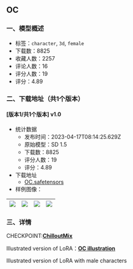 ## OC
### 一、模型概述

- 标签：`character`, `3d`, `female`
- 下载数：8825
- 收藏人数：2257
- 评论人数：16
- 评分人数：19
- 评分：4.89

### 二、下载地址（共1个版本）

#### [版本1/共1个版本] v1.0

- 统计数据
  - 发布时间：2023-04-17T08:14:25.629Z
  - 原始模型：SD 1.5
  - 下载数：8825
  - 评分人数：19
  - 评分：4.89
- 下载地址
  - [OC.safetensors](https://civitai.com/api/download/models/47871)
- 样例图像：

| <img src="https://image.civitai.com/xG1nkqKTMzGDvpLrqFT7WA/47cf2dee-2975-4c40-8620-8d4d7ff7cd00/width=450/515104.jpeg" /> | <img src="https://image.civitai.com/xG1nkqKTMzGDvpLrqFT7WA/fde969c6-0bfe-4ebc-984a-81d987b1fc00/width=450/536158.jpeg" /> | <img src="https://image.civitai.com/xG1nkqKTMzGDvpLrqFT7WA/559f5dd5-ec44-4aaa-124c-767410ad8700/width=450/515126.jpeg" /> | <img src="https://image.civitai.com/xG1nkqKTMzGDvpLrqFT7WA/8876ef1c-50ae-44eb-91ad-1f8634c9f400/width=450/515127.jpeg" /> |
| ---- | ---- | ---- | ---- |


### 三、详情
<p>CHECKPOINT:<a target="_blank" rel="ugc" href="https://civitai.com/models/6424/chilloutmix"><strong>ChilloutMix</strong></a></p><p>Illustrated version of LoRA：<a rel="ugc" href="https://civitai.com/models/44922?modelVersionId=49542"><strong>OC illustration</strong></a></p><p>Illustrated version of LoRA with male characters</p>